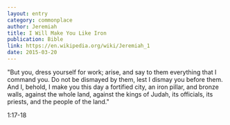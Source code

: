 ```yaml
---
layout: entry
category: commonplace
author: Jeremiah
title: I Will Make You Like Iron
publication: Bible
link: https://en.wikipedia.org/wiki/Jeremiah_1
date: 2015-03-20
---
```


"But you, dress yourself for work; arise, and say to them everything that I command you. Do not be dismayed by them, lest I dismay you before them. And I, behold, I make you this day a fortified city, an iron pillar, and bronze walls, against the whole land, against the kings of Judah, its officials, its priests, and the people of the land."

1:17-18
